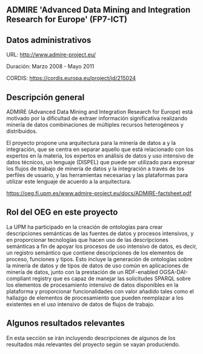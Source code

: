 ## ADMIRE 'Advanced Data Mining and Integration Research for Europe' (FP7-ICT)

## Datos administrativos
URL: http://www.admire-project.eu/

Duración: Marzo 2008 - Mayo 2011

CORDIS: https://cordis.europa.eu/project/id/215024

## Descripción general

ADMIRE (Advanced Data Mining and Integration Research for Europe) está motivado por la dificultad de extraer información significativa realizando minería de datos combinaciones de múltiples recursos heterogéneos y distribuidos. 

El proyecto propone una arquitectura para la minería de datos a  y la integración, que se centra en separar aquello que está relacionado con los expertos en la materia, los expertos en análisis de datos y uso intensivo de datos técnicos, un lenguaje (DISPEL) que puede ser utilizado para expresar los flujos de trabajo de minería de datos y la integración a través de los perfiles de usuario, y las herramientas necesarias y las plataformas para utilizar este lenguaje de acuerdo a la arquitectura. 

https://oeg.fi.upm.es/www.admire-project.eu/docs/ADMIRE-factsheet.pdf   



## Rol del OEG en este proyecto

La UPM ha participado en la creación de ontologías para crear descripciones semánticas de las fuentes de datos y procesos intensivos, y en proporcionar tecnologías que hacen uso de las descripciones semánticas a fin de apoyar los procesos de uso intensivo de datos, es decir, un registro semántico que contiene descripciones de los elementos de proceso, funciones y tipos. Esto incluye la generación de ontologías sobre la minería de datos y de tipos de datos de uso común en aplicaciones de minería de datos, junto con la prestación de un RDF-enabled OGSA-DAI-compliant registry que es capaz de manejar las solicitudes SPARQL sobre los elementos de procesamiento intensivo de datos disponibles en la plataforma y proporcionar funcionalidades con valor añadido tales como el hallazgo de elementos de procesamiento que pueden reemplazar a los existentes en el uso intensivo de datos de flujos de trabajo.

## Algunos resultados relevantes
En esta sección se irán incluyendo descripciones de algunos de los resultados más relevantes del proyecto según se vayan produciendo.
